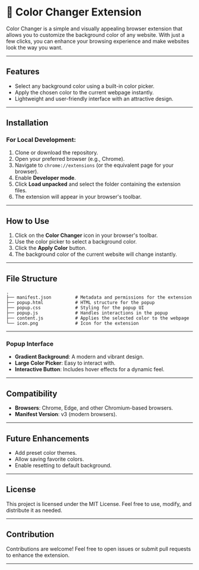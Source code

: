 # 🎨 Color Changer Extension

Color Changer is a simple and visually appealing browser extension that allows you to customize the background color of any website. With just a few clicks, you can enhance your browsing experience and make websites look the way you want.

---

## Features
- Select any background color using a built-in color picker.
- Apply the chosen color to the current webpage instantly.
- Lightweight and user-friendly interface with an attractive design.

---

## Installation

### For Local Development:
1. Clone or download the repository.
2. Open your preferred browser (e.g., Chrome).
3. Navigate to `chrome://extensions` (or the equivalent page for your browser).
4. Enable **Developer mode**.
5. Click **Load unpacked** and select the folder containing the extension files.
6. The extension will appear in your browser's toolbar.

---

## How to Use
1. Click on the **Color Changer** icon in your browser's toolbar.
2. Use the color picker to select a background color.
3. Click the **Apply Color** button.
4. The background color of the current website will change instantly.

---

## File Structure
```plaintext
.
├── manifest.json         # Metadata and permissions for the extension
├── popup.html            # HTML structure for the popup
├── popup.css             # Styling for the popup UI
├── popup.js              # Handles interactions in the popup
├── content.js            # Applies the selected color to the webpage
└── icon.png              # Icon for the extension
```

---

### Popup Interface
- **Gradient Background**: A modern and vibrant design.
- **Large Color Picker**: Easy to interact with.
- **Interactive Button**: Includes hover effects for a dynamic feel.

---

## Compatibility
- **Browsers**: Chrome, Edge, and other Chromium-based browsers.
- **Manifest Version**: v3 (modern browsers).

---

## Future Enhancements
- Add preset color themes.
- Allow saving favorite colors.
- Enable resetting to default background.

---

## License
This project is licensed under the MIT License. Feel free to use, modify, and distribute it as needed.

---

## Contribution
Contributions are welcome! Feel free to open issues or submit pull requests to enhance the extension.

---


